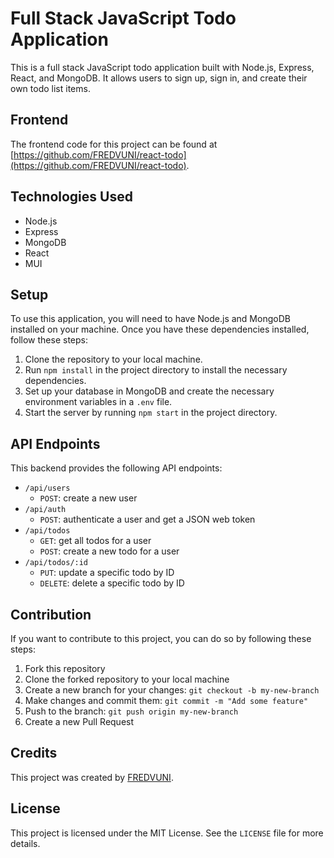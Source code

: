 # Full Stack JavaScript Todo Application

This is a full stack JavaScript todo application built with Node.js, Express, React, and MongoDB. It allows users to sign up, sign in, and create their own todo list items.

## Frontend
The frontend code for this project can be found at [https://github.com/FREDVUNI/react-todo](https://github.com/FREDVUNI/react-todo).

## Technologies Used
- Node.js
- Express
- MongoDB
- React
- MUI

## Setup
To use this application, you will need to have Node.js and MongoDB installed on your machine. Once you have these dependencies installed, follow these steps:

1. Clone the repository to your local machine.
2. Run `npm install` in the project directory to install the necessary dependencies.
3. Set up your database in MongoDB and create the necessary environment variables in a `.env` file.
4. Start the server by running `npm start` in the project directory.

## API Endpoints
This backend provides the following API endpoints:

- `/api/users`
  - `POST`: create a new user
- `/api/auth`
  - `POST`: authenticate a user and get a JSON web token
- `/api/todos`
  - `GET`: get all todos for a user
  - `POST`: create a new todo for a user
- `/api/todos/:id`
  - `PUT`: update a specific todo by ID
  - `DELETE`: delete a specific todo by ID

## Contribution
If you want to contribute to this project, you can do so by following these steps:

1. Fork this repository
2. Clone the forked repository to your local machine
3. Create a new branch for your changes: `git checkout -b my-new-branch`
4. Make changes and commit them: `git commit -m "Add some feature"`
5. Push to the branch: `git push origin my-new-branch`
6. Create a new Pull Request

## Credits
This project was created by [FREDVUNI](https://github.com/FREDVUNI).

## License
This project is licensed under the MIT License. See the `LICENSE` file for more details.
